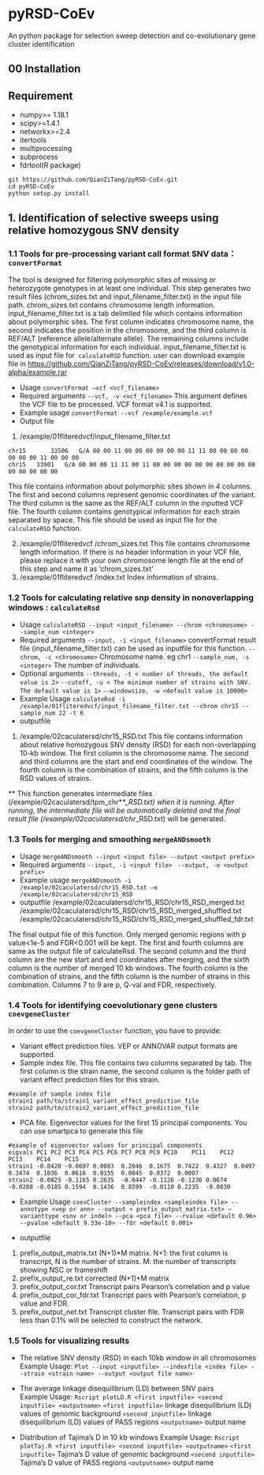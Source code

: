 # pyRSD-CoEv
An python package for selection sweep detection and co-evolutionary gene cluster identification


## 00 Installation
## Requirement
+ numpy>= 1.18.1
+ scipy>=1.4.1
+ networkx>=2.4
+ itertools
+ multiprocessing
+ subprocess
+ fdrtool(R package)

```
git https://github.com/QianZiTang/pyRSD-CoEv.git
cd pyRSD-CoEv
python setup.py install
```
## 1. Identification of selective sweeps using relative homozygous SNV density

### 1.1 Tools for pre-processing variant call format SNV data：` convertFormat`

The tool is designed for filtering polymorphic sites of missing or heterozygote genotypes in at least one individual. This step generates two result files (chrom_sizes.txt and input_filename_filter.txt) in the input file path. chrom_sizes.txt contains chromosome length information. input_filename_filter.txt is a tab delimited file which contains information about polymorphic sites. The first column indicates chromosome name, the second indicates the position in the chromosome, and the third column is REF/ALT (reference allele/alternate allele). The remaining columns include the genotypical information for each individual. input_filename_filter.txt is used as input file for` calculateRSD` function. user can download example file in https://github.com/QianZiTang/pyRSD-CoEv/releases/download/v1.0-alpha/example.rar

- Usage
`convertFormat –vcf <vcf_filename>`
- Required arguments
`--vcf, -v <vcf_filename>` This argument defines the VCF file to be processed. VCF format v4.1 is supported.
- Example usage
`convertFormat --vcf /example/example.vcf`
- Output file
1) /example/01fliteredvcf/input_filename_filter.txt
```
chr15		33506	G/A	00 00 11 00 00 00 00 00 00 11 11 00 00 00 00 00 00 00 11 00 00 00
chr15	33901	G/A	00 00 00 11 11 00 11 00 00 00 00 00 00 00 00 00 00 00 00 00 00 00
```
This file contains information about polymorphic sites shown in 4 columns. The first and second columns represent genomic coordinates of the variant. The third column is the same as the REF/ALT column in the inputted VCF file. The fourth column contains genotypical information for each strain separated by space. This file should be used as input file for the `calculateRSD` function. 

 2) /example/01fliteredvcf /chrom_sizes.txt
This file contains chromosome length information. If there is no header information in your VCF file, please replace it with your own chromosome length file at the end of this step and name it as ‘chrom_sizes.txt’
 3) /example/01fliteredvcf /index.txt
Index information of strains.

###  1.2 Tools for calculating relative snp density in nonoverlapping windows : `calculateRsd`
- Usage
`calculateRSD --input <input_filename> --chrom <chromosome> --sample_num <integer>`
- Required arguments
`--input, -i <input_filename>`
convertFormat result file (input_filename_filter.txt) can be used as inputfile for this function.
`--chrom, -c <chromosome>`
Chromosome name. eg chr1
`--sample_num, -s <integer>`
The number of individuals.
- Optional arguments
`--threads, -t < number of threads, the default value is 2>`
`--cutoff, -u < The minimum number of strains with SNV. The default value is 1>`
`--windowsize, -w <default value is 10000>`
- Example Usage
`
calculateRsd -i /example/01fliteredvcf/input_filename_filter.txt --chrom chr15 --sample_num 22 -t 6
`
- outputfile
1) /example/02caculatersd/chr15_RSD.txt
This file contains information about relative homozygous SNV density (RSD) for each non-overlapping 10-kb window. The first column is the chromosome name. The second and third columns are the start and end coordinates of the window. The fourth column is the combination of strains, and the fifth column is the  RSD values of strains.

 ** This function generates intermediate files (/example/02caculatersd/tpm_chr*_*_*_RSD.txt) when it is running. After running, the intermediate file will be automatically deleted and the final result file (/example/02caculatersd/chr*_RSD.txt) will be generated.

### 1.3	Tools for merging and smoothing `mergeANDsmooth`
- Usage
`mergeANDsmooth --input <input file> --output <output prefix>`
- Required arguments
` --input, -i <input file> `
` --output, -o <output prefix>`
- Example usage
`mergeANDsmooth -i /example/02caculatersd/chr15_RSD.txt –o /example/02caculatersd/chr15_RSD`
- outputfile
/example/02caculatersd/chr15_RSD/chr15_RSD_merged.txt
/example/02caculatersd/chr15_RSD/chr15_RSD_merged_shuffled.txt
/example/02caculatersd/chr15_RSD/chr15_RSD_merged_shuffled_fdr.txt

The final output file of this function. Only merged genomic regions with p value<1e-5 and FDR<0.001 will be kept. The first and fourth columns are same as the output file of calculateRsd. The second column and the third column are the new start and end coordinates after merging, and the sixth column is the number of merged 10 kb windows. The fourth column is the combination of strains, and the fifth column is the number of strains in this combination. Columns 7 to 9 are p, Q-val and FDR, respectively.

### 1.4 Tools for identifying coevolutionary gene clusters `coevgeneCluster`
In order to use the `coevgeneCluster` function, you have to provide:
- Variant effect prediction files. VEP or ANNOVAR output formats are supported.
- Sample index file. This file contains two columns separated by tab. The first column is the strain name, the second column is the folder path of variant effect prediction files for this strain.
```
#example of sample index file
strain1	path/to/strain1_variant_effect_prediction_file
strain2	path/to/strain2_variant_effect_prediction_file
```
- PCA file. Eigenvector values for the first 15 principal components. You can use smartpca to generate this file
```
#example of eigenvector values for principal components
eigvals	PC1	PC2	PC3	PC4	PC5	PC6	PC7	PC8	PC9	PC10	PC11	PC12	PC13	PC14	PC15
strain1	-0.0420	-0.0697	0.0083	0.2046	0.1675	0.7422	0.4327	0.0497	0.3474	0.1036	0.0616	0.0155	0.0845	0.0372	0.0007
strain2	-0.0825	-0.1165	0.2635	-0.0447	-0.1126	-0.1236	0.0674	-0.0288	-0.0185	0.1594	0.1436	0.8599	-0.0110	0.2235	-0.0030
```
- Example Usage
`coevCluster --sampleindex <sampleindex file> --annotype <vep or ann> --output < prefix_output_matrix.txt> –varianttype <snv or indel> --pca <pca file> --rvalue <default 0.96> --pvalue <default 9.33e-10> --fdr <default 0.001>`

- outputfile
1) prefix_output_matrix.txt
(N+1)*M matrix. 
N+1: the first column is transcript, N is the number of strains. M: the number of transcripts showing NSC or frameshift
2) prefix_output_re.txt
corrected (N+1)*M matrix
3) prefix_output_cor.txt
Transcript pairs Pearson’s correlation and p value
4) prefix_output_cor_fdr.txt
Transcript pairs with Pearson’s correlation, p value and FDR.
5) prefix_output_net.txt
Transcript cluster file. Transcript pairs with FDR less than 0.1% will be selected to construct the network.

### 1.5	Tools for visualizing results
- The relative SNV density (RSD) in each 10kb window in all chromosomes
Example Usage:
`Plot --input <inputfile> --indexfile <index file> --strain <strain name> --output <output file name>`

- The average linkage disequilibrium (LD) between SNV pairs  
Example Usage:
`Rscript plotLD.R <first inputfile> <second inputfile> <outputname>`
`<first inputfile>`
linkage disequilibrium (LD) values of genomic background
`<second inputfile>`
linkage disequilibrium (LD) values of PASS regions
`<outputname>`
output name
- Distribution of Tajima’s D in 10 kb windows
Example Usage:
`Rscript plotTaj.R <first inputfile> <second inputfile> <outputname>`
`<first inputfile>` 
Tajima’s D value of genomic background
`<second inputfile>`
Tajima’s D value of PASS regions
`<outputname>`
output name
